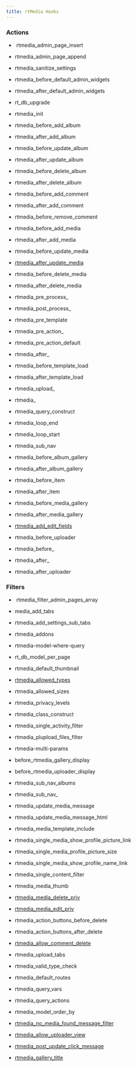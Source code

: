 ```yaml
---
title: rtMedia Hooks
---
```


### Actions


  *  rtmedia_admin_page_insert

	
  * rtmedia_admin_page_append

	
  * rtmedia_sanitize_settings

	
  * rtmedia_before_default_admin_widgets

	
  * rtmedia_after_default_admin_widgets

	
  * rt_db_upgrade

	
  * rtmedia_init

	
  * rtmedia_before_add_album

	
  * rtmedia_after_add_album

	
  * rtmedia_before_update_album

	
  * rtmedia_after_update_album

	
  * rtmedia_before_delete_album

	
  * rtmedia_after_delete_album

	
  * rtmedia_before_add_comment

	
  * rtmedia_after_add_comment

	
  * rtmedia_before_remove_comment

	
  * rtmedia_before_add_media

	
  * rtmedia_after_add_media

	
  * rtmedia_before_update_media

	
  * [rtmedia_after_update_media](/rtmedia/developer/hooks/rtmedia-hooks/filter-after-updating-media/)

	
  * rtmedia_before_delete_media

	
  * rtmedia_after_delete_media

	
  * rtmedia_pre_process_

	
  * rtmedia_post_process_

	
  * rtmedia_pre_template

	
  * rtmedia_pre_action_

	
  * rtmedia_pre_action_default

	
  * rtmedia_after_

	
  * rtmedia_before_template_load

	
  * rtmedia_after_template_load

	
  * rtmedia_upload_

	
  * rtmedia_

	
  * rtmedia_query_construct

	
  * rtmedia_loop_end

	
  * rtmedia_loop_start

	
  * rtmedia_sub_nav

	
  * rtmedia_before_album_gallery

	
  * rtmedia_after_album_gallery

	
  * rtmedia_before_item

	
  * rtmedia_after_item

	
  * rtmedia_before_media_gallery

	
  * rtmedia_after_media_gallery

	
  * [rtmedia_add_edit_fields](/rtmedia/developer/hooks/rtmedia-hooks/filter-to-add-extra-editable-fields/)

	
  * rtmedia_before_uploader

	
  * rtmedia_before_

	
  * rtmedia_after_

	
  * rtmedia_after_uploader




### Filters





	
  *  rtmedia_filter_admin_pages_array

	
  * media_add_tabs

	
  * rtmedia_add_settings_sub_tabs

	
  * rtmedia_addons

	
  * rtmedia-model-where-query

	
  * rt_db_model_per_page

	
  * rtmedia_default_thumbnail

	
  * [rtmedia_allowed_types](/rtmedia/developer/hooks/rtmedia-hooks/rtmedia_allowed_types/)

	
  * rtmedia_allowed_sizes

	
  * rtmedia_privacy_levels

	
  * rtmedia_class_construct

	
  * rtmedia_single_activity_filter

	
  * rtmedia_plupload_files_filter

	
  * rtmedia-multi-params

	
  * before_rtmedia_gallery_display

	
  * before_rtmedia_uploader_display

	
  * rtmedia_sub_nav_albums

	
  * rtmedia_sub_nav_

	
  * rtmedia_update_media_message

	
  * rtmedia_update_media_message_html

	
  * rtmedia_media_template_include

	
  * rtmedia_single_media_show_profile_picture_link

	
  * rtmedia_single_media_profile_picture_size

	
  * rtmedia_single_media_show_profile_name_link

	
  * rtmedia_single_content_filter

	
  * rtmedia_media_thumb

	
  * [rtmedia_media_delete_priv](/rtmedia/developer/hooks/rtmedia-hooks/rtmedia_media_delete_priv/)

	
  * [rtmedia_media_edit_priv](/rtmedia/developer/hooks/rtmedia-hooks/rtmedia_media_edit_priv/)

	
  * rtmedia_action_buttons_before_delete

	
  * rtmedia_action_buttons_after_delete

	
  * [rtmedia_allow_comment_delete](/rtmedia/developer/hooks/rtmedia-hooks/rtmedia_allow_comment_delete/)

	
  * rtmedia_upload_tabs

	
  * rtmedia_valid_type_check

	
  * rtmedia_default_routes

	
  * rtmedia_query_vars

	
  * rtmedia_query_actions

	
  * rtmedia_model_order_by

	
  * [rtmedia_no_media_found_message_filter](/rtmedia/developer/hooks/rtmedia-hooks/change-default-media-found-message-media-tab/)


  * [rtmedia_allow_uploader_view](/rtmedia/developer/hooks/rtmedia-hooks/rtmedia_allow_uploader_view/)


  * [rtmedia_post_update_click_message](/rtmedia/developer/hooks/rtmedia-hooks/filter-to-change-text-of-post-update-message/)


  * [rtmedia_gallery_title](/rtmedia/developer/hooks/rtmedia-hooks/filter-to-change-media-gallery-header-title/)
